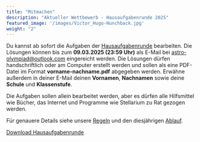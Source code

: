 ```yaml
---
title: "Mitmachen"
description: "Aktueller Wettbewerb - Hausaufgabenrunde 2025"
featured_image: '/images/Victor_Hugo-Hunchback.jpg'
weight: "2"
---
```


<!-- Für eine Chance, an unserer Bundesrunde und der IOAA 2025 in Mumbai, Indien teilzunehmen, musst du die Aufgaben unserer Hausaufgabenrunde bearbeiten und sie einreichen. Die Hausaufgabenrunde 2025 wird am 01.01.2025 hier veröffentlicht und kann bis zum 09.03.2025 bearbeitet werden. Bis dahin kannst du dich in unseren [Lernmaterialien](/informationen/lernmaterialien) an unseren Aufgaben vom vergangenen Jahr probieren.

Für genauere Details siehe unsere [Regeln](/informationen/regeln/). -->

Du kannst ab sofort die Aufgaben der [Hausaufgabenrunde](/files/Hausaufgabenrunde_IOAA-Austria_2025.pdf) bearbeiten. Die Lösungen können bis zum **09.03.2025 (23:59 Uhr)** als E-Mail bei [astro-olympiad@outlook.com](mailto:astro-olympiad@outlook.com) eingereicht werden. Die Lösungen dürfen handschriftlich oder am Computer erstellt werden und sollen als eine PDF-Datei im Format **vorname-nachname.pdf** abgegeben werden. Erwähne außerdem in deiner E-Mail deinen **Vornamen**, **Nachnamen** sowie deine **Schule** und **Klassenstufe**.

Die Aufgaben sollen allein bearbeitet werden, aber es dürfen alle Hilfsmittel wie Bücher, das Internet und Programme wie Stellarium zu Rat gezogen werden.

Für genauere Details siehe unsere [Regeln](/informationen/regeln/) und den diesjährigen [Ablauf](/informationen/ablauf/).

[Download Hausaufgabenrunde](/files/Hausaufgabenrunde_IOAA-Austria_2025.pdf)


<!-- Die Einsendung erfolgt per E-Mail bis zumDu kannst dich ab sofort über dieses [Formular](https://docs.google.com/forms/d/e/1FAIpQLScDMiZDkT5CRFm0Ve6v6EuCvUpXDUsQLmKYvoIyAMnWZ3aWag/viewform) registrieren, weitere Informationen werden später per Mail folgen. Die Aufgaben der Hausaufgabenrunde werden ab Jänner verfügbar sein und die Bearbeitung ist bis Ende März möglich. Genaue Instruktionen wirst du von uns per E-Mail noch erhalten. -->
